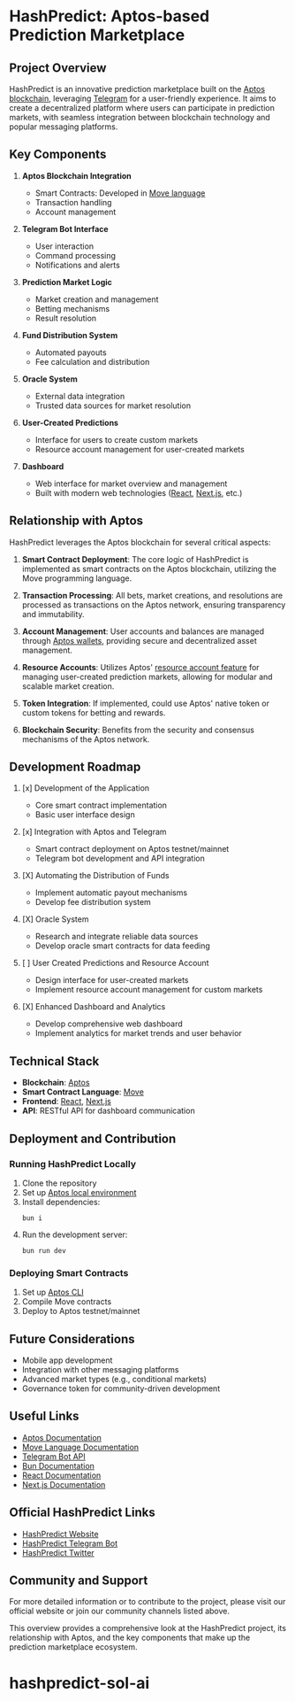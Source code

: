 # HashPredict: Aptos-based Prediction Marketplace

## Project Overview

HashPredict is an innovative prediction marketplace built on the [Aptos blockchain](https://aptoslabs.com/), leveraging [Telegram](https://telegram.org/) for a user-friendly experience. It aims to create a decentralized platform where users can participate in prediction markets, with seamless integration between blockchain technology and popular messaging platforms.

## Key Components

1. **Aptos Blockchain Integration**
   - Smart Contracts: Developed in [Move language](https://move-language.github.io/move/)
   - Transaction handling
   - Account management

2. **Telegram Bot Interface**
   - User interaction
   - Command processing
   - Notifications and alerts

3. **Prediction Market Logic**
   - Market creation and management
   - Betting mechanisms
   - Result resolution

4. **Fund Distribution System**
   - Automated payouts
   - Fee calculation and distribution

5. **Oracle System**
   - External data integration
   - Trusted data sources for market resolution

6. **User-Created Predictions**
   - Interface for users to create custom markets
   - Resource account management for user-created markets

7. **Dashboard**
   - Web interface for market overview and management
   - Built with modern web technologies ([React](https://reactjs.org/), [Next.js](https://nextjs.org/), etc.)

## Relationship with Aptos

HashPredict leverages the Aptos blockchain for several critical aspects:

1. **Smart Contract Deployment**: The core logic of HashPredict is implemented as smart contracts on the Aptos blockchain, utilizing the Move programming language.

2. **Transaction Processing**: All bets, market creations, and resolutions are processed as transactions on the Aptos network, ensuring transparency and immutability.

3. **Account Management**: User accounts and balances are managed through [Aptos wallets](https://aptos.dev/concepts/accounts/), providing secure and decentralized asset management.

4. **Resource Accounts**: Utilizes Aptos' [resource account feature](https://aptos.dev/concepts/accounts/#resource-accounts) for managing user-created prediction markets, allowing for modular and scalable market creation.

5. **Token Integration**: If implemented, could use Aptos' native token or custom tokens for betting and rewards.

6. **Blockchain Security**: Benefits from the security and consensus mechanisms of the Aptos network.

## Development Roadmap

1. [x] Development of the Application
   - Core smart contract implementation
   - Basic user interface design

2. [x] Integration with Aptos and Telegram
   - Smart contract deployment on Aptos testnet/mainnet
   - Telegram bot development and API integration

3. [X] Automating the Distribution of Funds
   - Implement automatic payout mechanisms
   - Develop fee distribution system

4. [X] Oracle System
   - Research and integrate reliable data sources
   - Develop oracle smart contracts for data feeding

5. [ ] User Created Predictions and Resource Account
   - Design interface for user-created markets
   - Implement resource account management for custom markets

6. [X] Enhanced Dashboard and Analytics
   - Develop comprehensive web dashboard
   - Implement analytics for market trends and user behavior

## Technical Stack

- **Blockchain**: [Aptos](https://aptoslabs.com/)
- **Smart Contract Language**: [Move](https://move-language.github.io/move/)
- **Frontend**: [React](https://reactjs.org/), [Next.js](https://nextjs.org/)
- **API**: RESTful API for dashboard communication

## Deployment and Contribution

### Running HashPredict Locally

1. Clone the repository
2. Set up [Aptos local environment](https://aptos.dev/guides/getting-started/)
3. Install dependencies:
   ```
   bun i
   ```
4. Run the development server:
   ```
   bun run dev
   ```

### Deploying Smart Contracts

1. Set up [Aptos CLI](https://aptos.dev/tools/aptos-cli/)
2. Compile Move contracts
3. Deploy to Aptos testnet/mainnet

## Future Considerations

- Mobile app development
- Integration with other messaging platforms
- Advanced market types (e.g., conditional markets)
- Governance token for community-driven development

## Useful Links

- [Aptos Documentation](https://aptos.dev/)
- [Move Language Documentation](https://move-language.github.io/move/)
- [Telegram Bot API](https://core.telegram.org/bots/api)
- [Bun Documentation](https://bun.sh/docs)
- [React Documentation](https://reactjs.org/docs/getting-started.html)
- [Next.js Documentation](https://nextjs.org/docs)

## Official HashPredict Links

- [HashPredict Website](https://www.hashpredict.fun/)
- [HashPredict Telegram Bot](https://t.me/hashpredict_bot)
- [HashPredict Twitter](https://x.com/HashPredict)

## Community and Support

For more detailed information or to contribute to the project, please visit our official website or join our community channels listed above.

This overview provides a comprehensive look at the HashPredict project, its relationship with Aptos, and the key components that make up the prediction marketplace ecosystem.

# hashpredict-sol-ai
